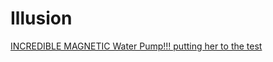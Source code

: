 # Illusion
[INCREDIBLE MAGNETIC Water Pump!!! putting her to the test](https://youtu.be/7x4q2x4QaYU)
